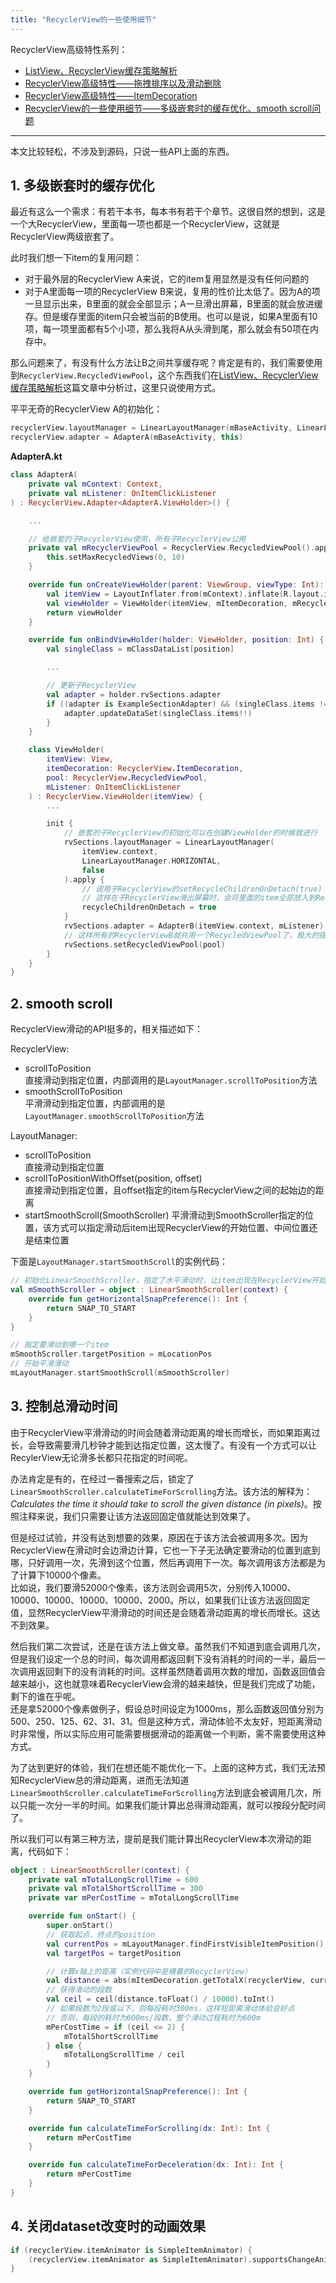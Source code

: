```yaml
---
title: "RecyclerView的一些使用细节"
---
```


RecyclerView高级特性系列：

- [ListView、RecyclerView缓存策略解析](/android/other/recyclerview-cache/)
- [RecyclerView高级特性——拖拽排序以及滑动删除](/android/other/RecyclerView-Sort&Delete/)
- [RecyclerView高级特性——ItemDecoration](/android/other/recyclerview-item-docoration/)
- [RecyclerView的一些使用细节——多级嵌套时的缓存优化、smooth scroll问题](/android/other/recyclerview-others/)

---

本文比较轻松，不涉及到源码，只说一些API上面的东西。

## 1. 多级嵌套时的缓存优化

最近有这么一个需求：有若干本书，每本书有若干个章节。这很自然的想到，这是一个大RecyclerView，里面每一项也都是一个RecyclerView，这就是RecyclerView两级嵌套了。

此时我们想一下item的复用问题：
- 对于最外层的RecyclerView A来说，它的item复用显然是没有任何问题的
- 对于A里面每一项的RecyclerView B来说，复用的性价比太低了。因为A的项一旦显示出来，B里面的就会全部显示；A一旦滑出屏幕，B里面的就会放进缓存。但是缓存里面的item只会被当前的B使用。也可以是说，如果A里面有10项，每一项里面都有5个小项，那么我将A从头滑到尾，那么就会有50项在内存中。

那么问题来了，有没有什么方法让B之间共享缓存呢？肯定是有的，我们需要使用到`RecyclerView.RecycledViewPool`，这个东西我们在[ListView、RecyclerView缓存策略解析](/android/other/recyclerview-cache/)这篇文章中分析过，这里只说使用方式。

平平无奇的RecyclerView A的初始化：

```kotlin
recyclerView.layoutManager = LinearLayoutManager(mBaseActivity, LinearLayoutManager.HORIZONTAL, false)
recyclerView.adapter = AdapterA(mBaseActivity, this)
```

**AdapterA.kt**

```kotlin
class AdapterA(
    private val mContext: Context,
    private val mListener: OnItemClickListener
) : RecyclerView.Adapter<AdapterA.ViewHolder>() {

    ...

    // 给嵌套的子RecyclerView使用，所有子RecyclerView公用
    private val mRecyclerViewPool = RecyclerView.RecycledViewPool().apply {
        this.setMaxRecycledViews(0, 10)
    }

    override fun onCreateViewHolder(parent: ViewGroup, viewType: Int): ViewHolder {
        val itemView = LayoutInflater.from(mContext).inflate(R.layout.item_example_unit, parent, false)
        val viewHolder = ViewHolder(itemView, mItemDecoration, mRecyclerViewPool, mListener)
        return viewHolder
    }

    override fun onBindViewHolder(holder: ViewHolder, position: Int) {
        val singleClass = mClassDataList[position]

        ...

        // 更新子RecyclerView
        val adapter = holder.rvSections.adapter
        if ((adapter is ExampleSectionAdapter) && (singleClass.items != null)) {
            adapter.updateDataSet(singleClass.items!!)
        }
    }

    class ViewHolder(
        itemView: View,
        itemDecoration: RecyclerView.ItemDecoration,
        pool: RecyclerView.RecycledViewPool,
        mListener: OnItemClickListener
    ) : RecyclerView.ViewHolder(itemView) {
        ...

        init {
            // 嵌套的子RecyclerView的初始化可以在创建ViewHolder的时候就进行
            rvSections.layoutManager = LinearLayoutManager(
                itemView.context,
                LinearLayoutManager.HORIZONTAL,
                false
            ).apply {
                // 调用子RecyclerView的setRecycleChildrenOnDetach(true)
                // 这样在子RecyclerView滑出屏幕时，会将里面的item全部放入到RecycledViewPool
                recycleChildrenOnDetach = true
            }
            rvSections.adapter = AdapterB(itemView.context, mListener)
            // 这样所有的RecyclerViewB就共用一个RecycledViewPool了，极大的提高了缓存效率
            rvSections.setRecycledViewPool(pool)
        }
    }
}
```

## 2. smooth scroll

RecyclerView滑动的API挺多的，相关描述如下：

RecyclerView:

- scrollToPosition  
  直接滑动到指定位置，内部调用的是`LayoutManager.scrollToPosition`方法
- smoothScrollToPosition  
  平滑滑动到指定位置，内部调用的是`LayoutManager.smoothScrollToPosition`方法

LayoutManager:

- scrollToPosition  
  直接滑动到指定位置
- scrollToPositionWithOffset(position, offset)  
  直接滑动到指定位置，且offset指定的item与RecyclerView之间的起始边的距离
- startSmoothScroll(SmoothScroller)
  平滑滑动到SmoothScroller指定的位置，该方式可以指定滑动后item出现RecyclerView的开始位置、中间位置还是结束位置

下面是`LayoutManager.startSmoothScroll`的实例代码：

```kotlin
// 初始化LinearSmoothScroller，指定了水平滑动时，让item出现在RecyclerView开始的位置
val mSmoothScroller = object : LinearSmoothScroller(context) {
    override fun getHorizontalSnapPreference(): Int {
        return SNAP_TO_START
    }
}

// 指定要滑动到哪一个item
mSmoothScroller.targetPosition = mLocationPos
// 开始平滑滑动
mLayoutManager.startSmoothScroll(mSmoothScroller)
```

## 3. 控制总滑动时间

由于RecyclerView平滑滑动的时间会随着滑动距离的增长而增长，而如果距离过长，会导致需要滑几秒钟才能到达指定位置，这太慢了。有没有一个方式可以让RecylerView无论滑多长都只花指定的时间呢。

办法肯定是有的，在经过一番搜索之后，锁定了`LinearSmoothScroller.calculateTimeForScrolling`方法。该方法的解释为： *Calculates the time it should take to scroll the given distance (in pixels)*。按照注释来说，我们只需要让该方法返回固定值就能达到效果了。

但是经过试验，并没有达到想要的效果，原因在于该方法会被调用多次。因为RecyclerView在滑动时会边滑边计算，它也一下子无法确定要滑动的位置到底到哪，只好调用一次，先滑到这个位置，然后再调用下一次。每次调用该方法都是为了计算下10000个像素。  
比如说，我们要滑52000个像素，该方法则会调用5次，分别传入10000、10000、10000、10000、10000、2000。所以，如果我们让该方法返回固定值，显然RecyclerView平滑滑动的时间还是会随着滑动距离的增长而增长。这达不到效果。

然后我们第二次尝试，还是在该方法上做文章。虽然我们不知道到底会调用几次，但是我们设定一个总的时间，每次调用都返回剩下没有消耗的时间的一半，最后一次调用返回剩下的没有消耗的时间。这样虽然随着调用次数的增加，函数返回值会越来越小，这也就意味着RecyclerView会滑的越来越快，但是我们完成了功能，剩下的谁在乎呢。  
还是拿52000个像素做例子，假设总时间设定为1000ms，那么函数返回值分别为500、250、125、62、31、31。但是这种方式，滑动体验不太友好，短距离滑动时非常慢，所以实际应用可能需要根据滑动的距离做一个判断，需不需要使用这种方式。

为了达到更好的体验，我们在想还能不能优化一下。上面的这种方式，我们无法预知RecyclerView总的滑动距离，进而无法知道`LinearSmoothScroller.calculateTimeForScrolling`方法到底会被调用几次，所以只能一次分一半的时间。如果我们能计算出总得滑动距离，就可以按段分配时间了。  

所以我们可以有第三种方法，提前是我们能计算出RecyclerView本次滑动的距离，代码如下：

```kotlin
object : LinearSmoothScroller(context) {
    private val mTotalLongScrollTime = 600
    private val mTotalShortScrollTime = 300
    private var mPerCostTime = mTotalLongScrollTime

    override fun onStart() {
        super.onStart()
        // 获取起点、终点的position
        val currentPos = mLayoutManager.findFirstVisibleItemPosition()
        val targetPos = targetPosition

        // 计算x轴上的距离（实例代码中是横着的RecyclerView）
        val distance = abs(mItemDecoration.getTotalX(recyclerView, currentPos) - mItemDecoration.getTotalX(recyclerView, targetPos))
        // 获得滑动的段数
        val ceil = ceil(distance.toFloat() / 10000).toInt()
        // 如果段数为2段或以下，则每段耗时300ms，这样短距离滑动体验会好点
        // 否则，每段的耗时为600ms/段数，整个滑动过程耗时为600m
        mPerCostTime = if (ceil <= 2) {
            mTotalShortScrollTime
        } else {
            mTotalLongScrollTime / ceil
        }
    }

    override fun getHorizontalSnapPreference(): Int {
        return SNAP_TO_START
    }

    override fun calculateTimeForScrolling(dx: Int): Int {
        return mPerCostTime
    }

    override fun calculateTimeForDeceleration(dx: Int): Int {
        return mPerCostTime
    }
}
```

## 4. 关闭dataset改变时的动画效果

```kotlin
if (recyclerView.itemAnimator is SimpleItemAnimator) {
    (recyclerView.itemAnimator as SimpleItemAnimator).supportsChangeAnimations = false
}
```
